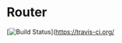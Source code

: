 # Router
[![Build Status](https://travis-ci.org/jaffarc/Router.svg?branch=master)](https://travis-ci.org/
